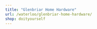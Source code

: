 ```yaml
---
title: "Glenbriar Home Hardware"
url: /waterloo/glenbriar-home-hardware/
shop: doityourself
---
```

